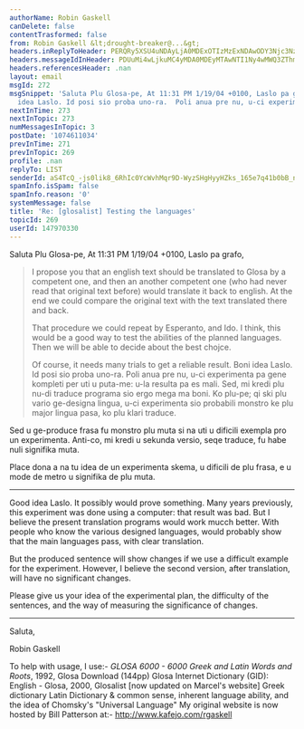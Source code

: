 ```yaml
---
authorName: Robin Gaskell
canDelete: false
contentTrasformed: false
from: Robin Gaskell &lt;drought-breaker@...&gt;
headers.inReplyToHeader: PERQRy5XSU4uNDAyLjA0MDExOTIzMzExNDAwODY3Njc3NzRAZHJvdHBvc3RhLmh1Pg==
headers.messageIdInHeader: PDUuMi4wLjkuMC4yMDA0MDEyMTAwNTI1Ny4wMWQ3ZThmMEBwYWNpZmljLm5ldC5hdT4=
headers.referencesHeader: .nan
layout: email
msgId: 272
msgSnippet: 'Saluta Plu Glosa-pe, At 11:31 PM 1/19/04 +0100, Laslo pa grafo, ... Boni
  idea Laslo. Id posi sio proba uno-ra.  Poli anua pre nu, u-ci experimenta pa gene '
nextInTime: 273
nextInTopic: 273
numMessagesInTopic: 3
postDate: '1074611034'
prevInTime: 271
prevInTopic: 269
profile: .nan
replyTo: LIST
senderId: aS4TcQ_-js0lik8_6RhIc0YcWvhMqr9D-WyzSHgHyyHZks_165e7q41b0bB_n5vn16J6hHqPws5ClVNsDVgMrVbMjZ_J7iCmcRFTKWKgIwdexIThjQ
spamInfo.isSpam: false
spamInfo.reason: '0'
systemMessage: false
title: 'Re: [glosalist] Testing the languages'
topicId: 269
userId: 147970330
---
```


Saluta Plu Glosa-pe,
At 11:31 PM 1/19/04 +0100, Laslo pa grafo,

>I propose you that an english text should be translated to Glosa by a 
>competent one, and then an another competent one (who had never read that 
>original text before) would translate it back to english. At the end we 
>could compare the original text with the text translated there and back.
>
>That procedure we could repeat by Esperanto, and Ido. I think, this would 
>be a good way to test the abilities of the planned languages. Then we will 
>be able to decide about the best chojce.
>
>Of course, it needs many trials to get a reliable result.
   Boni idea Laslo.
   Id posi sio proba uno-ra.  Poli anua pre nu, u-ci experimenta pa gene 
kompleti per uti u puta-me: u-la resulta pa es mali. Sed, mi kredi plu 
nu-di traduce programa sio ergo mega ma boni.
   Ko plu-pe; qi ski plu vario ge-designa lingua, u-ci experimenta sio 
probabili monstro ke plu major lingua pasa, ko plu klari traduce.

   Sed u ge-produce frasa fu monstro plu muta si na uti u dificili exempla 
pro un experimenta.  Anti-co, mi kredi u sekunda versio, seqe traduce, fu 
habe nuli signifika muta.

   Place dona a na tu idea de un experimenta skema, u dificili de plu 
frasa, e u mode de metro u signifika de plu muta.
   _ _ _ _ _ _ _ __ __ __ __ _ _
   Good idea Laslo.
   It possibly would prove something.  Many years previously, this 
experiment was done using a computer: that result was bad.  But I believe 
the present translation programs would work mucch better.
   With people who know the various designed languages, would probably show 
that the main languages pass, with clear translation.

   But the produced sentence will show changes if we use a difficult 
example for the experiment.  However, I believe the second version, after 
translation, will have no significant changes.

   Please give us your idea of the experimental plan, the difficulty of the 
sentences, and the way of measuring the significance of changes.
   - - - - - - - - - - - - - - - -
Saluta,

Robin Gaskell

   To help with usage, I use:-
      _GLOSA 6000 - 6000 Greek and Latin Words and Roots_, 1992, Glosa
      Download (144pp) Glosa Internet Dictionary (GID): English - Glosa,
          2000, Glosalist [now updated on Marcel's website]
      Greek dictionary
      Latin Dictionary
      & common sense, inherent language ability, and the idea of Chomsky's
          "Universal Language"
      My original website is now hosted by Bill Patterson at:-
            http://www.kafejo.com/rgaskell




